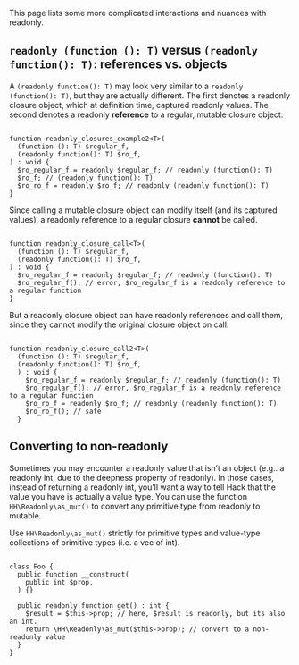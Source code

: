 This page lists some more complicated interactions and nuances with readonly. 

## `readonly (function (): T)` versus `(readonly function(): T)`: references vs. objects
A `(readonly function(): T)` may look very similar to a `readonly (function(): T)`, but they are actually different. The first denotes a readonly closure object, which at definition time, captured readonly values. The second denotes a readonly **reference** to a regular, mutable closure object:

``` Hack readonly_advanced_closures.hack

function readonly_closures_example2<T>(
  (function (): T) $regular_f,
  (readonly function(): T) $ro_f,
) : void {
  $ro_regular_f = readonly $regular_f; // readonly (function(): T)
  $ro_f; // (readonly function(): T)
  $ro_ro_f = readonly $ro_f; // readonly (readonly function(): T)
}
```

Since calling a mutable closure object can modify itself (and its captured values), a readonly reference to a regular closure **cannot** be called.

``` Hack readonly_closure_call.hack.type_errors

function readonly_closure_call<T>(
  (function (): T) $regular_f,
  (readonly function(): T) $ro_f,
) : void {
  $ro_regular_f = readonly $regular_f; // readonly (function(): T)
  $ro_regular_f(); // error, $ro_regular_f is a readonly reference to a regular function
}
```

But a readonly closure object can have readonly references and call them, since they cannot modify the original closure object on call:

``` Hack readonly_closure_call2.hack.type-errors

function readonly_closure_call2<T>(
  (function (): T) $regular_f,
  (readonly function(): T) $ro_f,
  ) : void {
    $ro_regular_f = readonly $regular_f; // readonly (function(): T)
    $ro_regular_f(); // error, $ro_regular_f is a readonly reference to a regular function
    $ro_ro_f = readonly $ro_f; // readonly (readonly function(): T)
    $ro_ro_f(); // safe
  }
```

## Converting to non-readonly
Sometimes you may encounter a readonly value that isn’t an object (e.g.. a readonly int, due to the deepness property of readonly). In those cases, instead of returning a readonly int, you’ll want a way to tell Hack that the value you have is actually a value type. You can use the function `HH\Readonly\as_mut()` to convert any primitive type from readonly to mutable.

Use `HH\Readonly\as_mut()` strictly for primitive types and value-type collections of primitive types (i.e. a vec of int).

``` Hack readonly_as_mut.hack

class Foo {
  public function __construct(
    public int $prop,
  ) {}

  public readonly function get() : int {
    $result = $this->prop; // here, $result is readonly, but its also an int.
    return \HH\Readonly\as_mut($this->prop); // convert to a non-readonly value
  }
}
```
